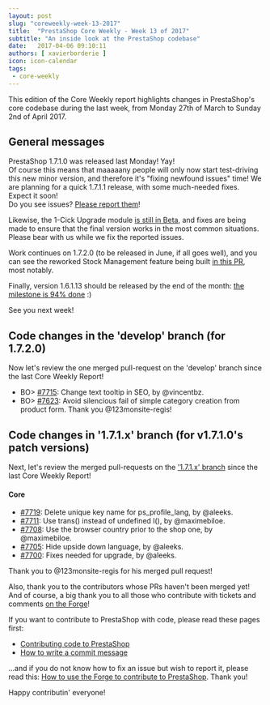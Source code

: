 ```yaml
---
layout: post
slug: "coreweekly-week-13-2017"
title:  "PrestaShop Core Weekly - Week 13 of 2017"
subtitle: "An inside look at the PrestaShop codebase"
date:   2017-04-06 09:10:11
authors: [ xavierborderie ]
icon: icon-calendar
tags:
 - core-weekly
---
```


This edition of the Core Weekly report highlights changes in PrestaShop's core codebase during the last week, from Monday 27th of March to Sunday 2nd of April 2017.


## General messages

PrestaShop 1.7.1.0 was released last Monday! Yay!<br/>
Of course this means that maaaaany people will only now start test-driving this new minor version, and therefore it's "fixing newfound issues" time! We are planning for a quick 1.7.1.1 release, with some much-needed fixes. Expect it soon!<br/>
Do you see issues? [Please report them](http://forge.prestashop.com/)!

Likewise, the 1-Cick Upgrade module [is still in Beta](http://build.prestashop.com/news/updated-1-click-upgrade-module/), and fixes are being made to ensure that the final version works in the most common situations. Please bear with us while we fix the reported issues.

Work continues on 1.7.2.0 (to be released in June, if all goes well), and you can see the reworked Stock Management feature being built [in this PR](https://github.com/PrestaShop/PrestaShop/pull/7631), most notably.

Finally, version 1.6.1.13 should be released by the end of the month: [the milestone is 94% done](https://github.com/PrestaShop/PrestaShop/milestone/19?closed=1) :)

See you next week!

## Code changes in the 'develop' branch (for 1.7.2.0)

Now let's review the one merged pull-request on the 'develop' branch since the last Core Weekly Report!

* BO> [#7715](https://github.com/PrestaShop/PrestaShop/pull/7715): Change text tooltip in SEO, by @vincentbz.
* BO> [#7623](https://github.com/PrestaShop/PrestaShop/pull/7623): Avoid silencious fail of simple category creation from product form. Thank you @123monsite-regis!


## Code changes in '1.7.1.x' branch (for v1.7.1.0's patch versions) 

Next, let's review the merged pull-requests on the ['1.7.1.x' branch](https://github.com/PrestaShop/PrestaShop/tree/1.7.1.x) since the last Core Weekly Report!

#### Core

* [#7719](https://github.com/PrestaShop/PrestaShop/pull/7719): Delete unique key name for ps\_profile\_lang, by @aleeks.
* [#7711](https://github.com/PrestaShop/PrestaShop/pull/7711): Use trans() instead of undefined l(), by @maximebiloe.
* [#7708](https://github.com/PrestaShop/PrestaShop/pull/7708): Use the browser country prior to the shop one, by @maximebiloe.
* [#7705](https://github.com/PrestaShop/PrestaShop/pull/7705): Hide upside down language, by @aleeks.
* [#7700](https://github.com/PrestaShop/PrestaShop/pull/7700): Fixes needed for upgrade, by @aleeks.

Thank you to @123monsite-regis for his merged pull request!

Also, thank you to the contributors whose PRs haven't been merged yet! And of course, a big thank you to all those who contribute with tickets and comments [on the Forge](http://forge.prestashop.com/)!

If you want to contribute to PrestaShop with code, please read these pages first:

 * [Contributing code to PrestaShop](http://doc.prestashop.com/display/PS16/Contributing+code+to+PrestaShop)
 * [How to write a commit message](http://doc.prestashop.com/display/PS16/How+to+write+a+commit+message)

...and if you do not know how to fix an issue but wish to report it, please read this: [How to use the Forge to contribute to PrestaShop](http://doc.prestashop.com/display/PS16/How+to+use+the+Forge+to+contribute+to+PrestaShop). Thank you!

Happy contributin' everyone!
